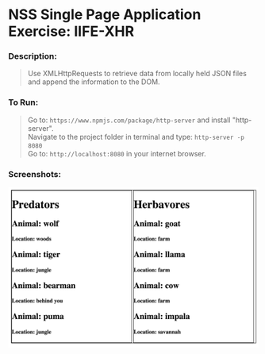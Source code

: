 # NSS Single Page Application Exercise: IIFE-XHR 
### Description:

> Use XMLHttpRequests to retrieve data from locally held JSON files  
> and append the information to the DOM.

### To Run:
> Go to: `https://www.npmjs.com/package/http-server` and install "http-server".  
> Navigate to the project folder in terminal and type: `http-server -p 8080`  
> Go to: `http://localhost:8080` in your internet browser.  

### Screenshots:

![Screenshot of IIFF-XHR](https://raw.githubusercontent.com/mattbruton/iife_xhr/master/Screenshots/XHR-IIFESS.png)

